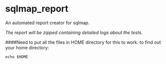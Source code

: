 # sqlmap_report
An automated report creator for sqlmap.

*The report will be zipped containing detailed logs about the tests.*

####Need to put all the files in HOME directory for this to work. to find out your home directory:
```
echo $HOME
```
